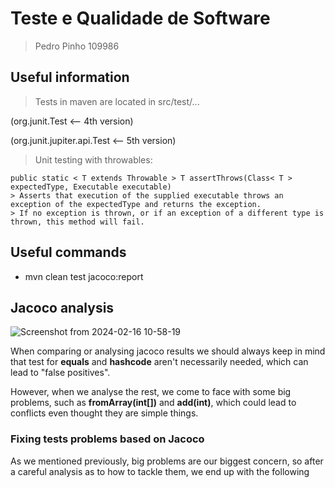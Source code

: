 # Teste e Qualidade de Software
> Pedro Pinho 109986

## Useful information
> Tests in maven are located in src/test/...

(org.junit.Test               <-- 4th version)

(org.junit.jupiter.api.Test   <-- 5th version)


> Unit testing with throwables:

```
public static < T extends Throwable > T assertThrows(Class< T > expectedType, Executable executable)
> Asserts that execution of the supplied executable throws an exception of the expectedType and returns the exception.
> If no exception is thrown, or if an exception of a different type is thrown, this method will fail.
```

## Useful commands
- mvn clean test jacoco:report


## Jacoco analysis
![Screenshot from 2024-02-16 10-58-19](https://github.com/pdPinho/TQS_109986/assets/125307135/72725d34-1480-4cc7-9809-fc088fb6434c)

When comparing or analysing jacoco results we should always keep in mind that test for **equals** and **hashcode** aren't necessarily needed, which can lead to "false positives".

However, when we analyse the rest, we come to face with some big problems, such as **fromArray(int[])** and **add(int)**, which could lead to conflicts even thought they are simple things.

### Fixing tests problems based on Jacoco
As we mentioned previously, big problems are our biggest concern, so after a careful analysis as to how to tackle them, we end up with the following
